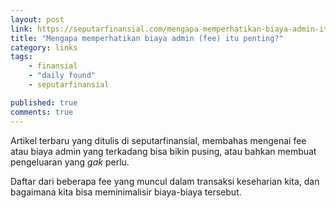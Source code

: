 ```yaml
---
layout: post
link: https://seputarfinansial.com/mengapa-memperhatikan-biaya-admin-itu-penting/?utm_source=dedenf
title: "Mengapa memperhatikan biaya admin (fee) itu penting?"
category: links
tags: 
    - finansial
    - "daily found"
    - seputarfinansial

published: true
comments: true
---
```


Artikel terbaru yang ditulis di seputarfinansial, membahas mengenai fee atau biaya admin yang terkadang bisa bikin pusing, atau bahkan membuat pengeluaran yang _gak_ perlu.

Daftar dari beberapa fee yang muncul dalam transaksi keseharian kita, dan bagaimana kita bisa meminimalisir biaya-biaya tersebut.